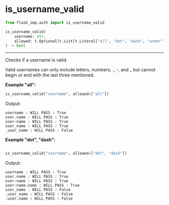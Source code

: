 # is_username_valid

```python
from flask_imp.auth import is_username_valid
```

```python
is_username_valid(
    username: str,
    allowed: t.Optional[t.List[t.Literal["all", "dot", "dash", "under"]]] = None
) -> bool
```

---

Checks if a username is valid.

Valid usernames can only include letters,
numbers, ., -, and _ but cannot begin or end with
the last three mentioned.

**Example "all":**

```python
is_username_valid("username", allowed=["all"])
```

Output:

```text
username : WILL PASS : True
user.name : WILL PASS : True
user-name : WILL PASS : True
user_name : WILL PASS : True
_user_name : WILL PASS : False
```

**Example "dot", "dash":**

```python

is_username_valid("username", allowed=["dot", "dash"])
```

Output:

```text
username : WILL PASS : True
user.name : WILL PASS : True
user-name : WILL PASS : True
user-name.name : WILL PASS : True
user_name : WILL PASS : False
_user_name : WILL PASS : False
.user.name : WILL PASS : False
```

